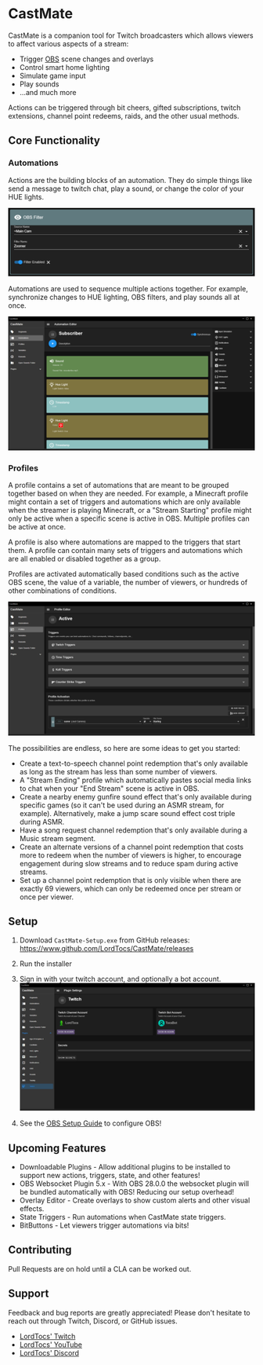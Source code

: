 # CastMate

CastMate is a companion tool for Twitch broadcasters which allows viewers to affect various aspects of a stream:

-   Trigger [OBS](OBS.md) scene changes and overlays
-   Control smart home lighting
-   Simulate game input
-   Play sounds
-   ...and much more

Actions can be triggered through bit cheers, gifted subscriptions, twitch extensions, channel point redeems, raids, and the other usual methods.

## Core Functionality

### Automations

Actions are the building blocks of an automation. They do simple things like send a message to twitch chat, play a sound, or change the color of your HUE lights.

![CastMate UI Action](docs/images/action.png?raw=true)

Automations are used to sequence multiple actions together. For example, synchronize changes to HUE lighting, OBS filters, and play sounds all at once.

![CastMate UI Automations](docs/images/automation.png?raw=true)

### Profiles

A profile contains a set of automations that are meant to be grouped together based on when they are needed. For example, a Minecraft profile might contain a set of triggers and automations which are only available when the streamer is playing Minecraft, or a "Stream Starting" profile might only be active when a specific scene is active in OBS. Multiple profiles can be active at once.

A profile is also where automations are mapped to the triggers that start them. A profile can contain many sets of triggers and automations which are all enabled or disabled together as a group.

Profiles are activated automatically based conditions such as the active OBS scene, the value of a variable, the number of viewers, or hundreds of other combinations of conditions.

![CastMate UI Profiles](docs/images/profile.png?raw=true)

The possibilities are endless, so here are some ideas to get you started:

-   Create a text-to-speech channel point redemption that's only available as long as the stream has less than some number of viewers.
-   A "Stream Ending" profile which automatically pastes social media links to chat when your "End Stream" scene is active in OBS.
-   Create a nearby enemy gunfire sound effect that's only available during specific games (so it can't be used during an ASMR stream, for example). Alternatively, make a jump scare sound effect cost triple during ASMR.
-   Have a song request channel redemption that's only available during a Music stream segment.
-   Create an alternate versions of a channel point redemption that costs more to redeem when the number of viewers is higher, to encourage engagement during slow streams and to reduce spam during active streams.
-   Set up a channel point redemption that is only visible when there are exactly 69 viewers, which can only be redeemed once per stream or once per viewer.

## Setup

1. Download `CastMate-Setup.exe` from GitHub releases: https://www.github.com/LordTocs/CastMate/releases

2. Run the installer

3. Sign in with your twitch account, and optionally a bot account. ![CastMate Sign In](docs/images/sign-in.png?raw=true)

4. See the [OBS Setup Guide](OBS.md) to configure OBS!

## Upcoming Features

-   Downloadable Plugins - Allow additional plugins to be installed to support new actions, triggers, state, and other features!
-   OBS Websocket Plugin 5.x - With OBS 28.0.0 the websocket plugin will be bundled automatically with OBS! Reducing our setup overhead!
-   Overlay Editor - Create overlays to show custom alerts and other visual effects.
-   State Triggers - Run automations when CastMate state triggers.
-   BitButtons - Let viewers trigger automations via bits!

## Contributing

Pull Requests are on hold until a CLA can be worked out.

## Support

Feedback and bug reports are greatly appreciated! Please don't hesitate to reach out through Twitch, Discord, or GitHub issues.

-   [LordTocs' Twitch](https://www.twitch.tv/lordtocs)
-   [LordTocs' YouTube](https://www.youtube.com/channel/UCe4uXUoF5MkKvhgy514FCuA)
-   [LordTocs' Discord](https://discord.gg/txt4DUzYJM)
